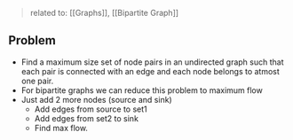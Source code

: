 > related to: [[Graphs]], [[Bipartite Graph]]

## Problem

- Find a maximum size set of node pairs in an undirected graph such that each pair is connected with an edge and each node belongs to atmost one pair.
- For bipartite graphs we can reduce this problem to maximum flow
- Just add 2 more nodes (source and sink)
	- Add edges from source to set1
	- Add edges from set2 to sink
	- Find max flow.